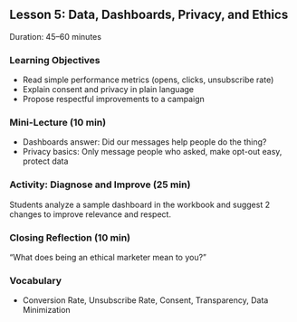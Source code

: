 ## Lesson 5: Data, Dashboards, Privacy, and Ethics

Duration: 45–60 minutes

### Learning Objectives
- Read simple performance metrics (opens, clicks, unsubscribe rate)
- Explain consent and privacy in plain language
- Propose respectful improvements to a campaign

### Mini-Lecture (10 min)
- Dashboards answer: Did our messages help people do the thing?
- Privacy basics: Only message people who asked, make opt-out easy, protect data

### Activity: Diagnose and Improve (25 min)
Students analyze a sample dashboard in the workbook and suggest 2 changes to improve relevance and respect.

### Closing Reflection (10 min)
“What does being an ethical marketer mean to you?”

### Vocabulary
- Conversion Rate, Unsubscribe Rate, Consent, Transparency, Data Minimization


